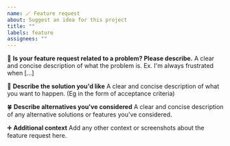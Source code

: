 ```yaml
---
name: 🪄 Feature request
about: Suggest an idea for this project
title: ""
labels: feature
assignees: ""
---
```


📝 **Is your feature request related to a problem? Please describe.**
A clear and concise description of what the problem is. Ex. I'm always frustrated when [...]

🔮 **Describe the solution you'd like**
A clear and concise description of what you want to happen. (Eg in the form of acceptance criteria)

🍀 **Describe alternatives you've considered**
A clear and concise description of any alternative solutions or features you've considered.

➕ **Additional context**
Add any other context or screenshots about the feature request here.
